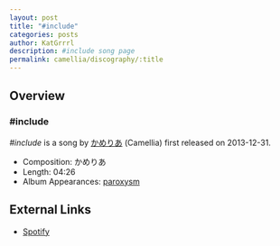 ```yaml
---
layout: post
title: "#include"
categories: posts
author: KatGrrrl
description: #include song page
permalink: camellia/discography/:title
---
```


## Overview

### #include

*#include* is a song by [かめりあ](/camellia) (Camellia) first released on 2013-12-31.

* Composition: かめりあ
* Length: 04:26
* Album Appearances: [paroxysm](/camellia/albums/paroxysm)

## External Links

* [Spotify](https://open.spotify.com/track/5ya0uI1VUXyzZMgddaKjy5?si=3cd227cccf8a4443)

